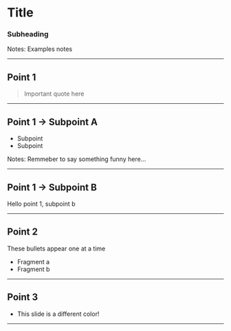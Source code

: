 <!-- .slide: data-background-image="https://blog.blindmeet.app/wp-content/uploads/2019/11/fri.jpg" data-background-size="1080px"  data-background-opacity="0.5" data-autoslide="3000" -->
# Title
### Subheading

Notes: Examples notes

---

## Point 1 

> Important quote here 

------

## Point 1 -> Subpoint A

* Subpoint
* Subpoint

Notes: Remmeber to say something funny here...

------

## Point 1 -> Subpoint B

Hello point 1, subpoint b

---

## Point 2

These bullets appear one at a time

* Fragment a <!-- .element: class="fragment" data-fragment-index="1" -->
* Fragment b <!-- .element: class="fragment" data-fragment-index="2" -->

---

<!-- .slide: data-background="#81ceff" -->
## Point 3

* This slide is a different color!

------

